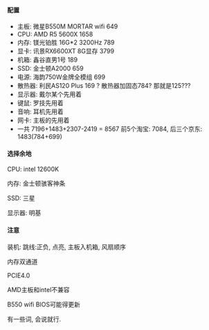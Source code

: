 #### 配置

+ 主板: 微星B550M MORTAR wifi      649
+ CPU: AMD R5 5600X                       1658
+ 内存: 镁光铂胜 16G*2 3200Hz        789
+ 显卡: 讯景RX6600XT  8G显存         3799
+ 机箱: 鑫谷直男1号                             189
+ SSD: 金士顿A2000                             659
+ 电源: 海韵750W金牌全模组             699
+ 散热器: 利民AS120 Plus                   169 ? 散热器加固态784?  那就是125???
+ 显示器: 戴尔某个先用着
+ 键鼠: 罗技先用着
+ 音响: 耳机先用着
+ 网卡: 主板的先用着
+ 一共  7196+1483+2307-2419 = 8567    前5个淘宝: 7084, 后三个京东: 1483(784+699)

#### 选择余地

CPU: intel 12600K

内存: 金士顿骇客神条

SSD: 三星

显示器: 明基



#### 注意

装机: 跳线:正负, 点亮, 主板入机箱, 风扇顺序

内存双通道

PCIE4.0

AMD主板和intel不兼容

B550 wifi BIOS可能得更新



有一些词, 会说就行.